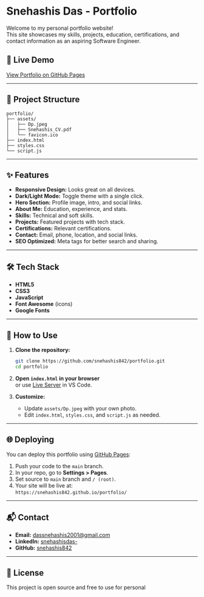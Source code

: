 # Snehashis Das - Portfolio

Welcome to my personal portfolio website!  
This site showcases my skills, projects, education, certifications, and contact information as an aspiring Software Engineer.

## 🚀 Live Demo

[View Portfolio on GitHub Pages](https://snehashis842.github.io/portfolio/)

---

## 📂 Project Structure

```
portfolio/
├── assets/
│   ├── Dp.jpeg
│   ├── Snehashis_CV.pdf
│   └── favicon.ico
├── index.html
├── styles.css
└── script.js
```

---

## ✨ Features

- **Responsive Design:** Looks great on all devices.
- **Dark/Light Mode:** Toggle theme with a single click.
- **Hero Section:** Profile image, intro, and social links.
- **About Me:** Education, experience, and stats.
- **Skills:** Technical and soft skills.
- **Projects:** Featured projects with tech stack.
- **Certifications:** Relevant certifications.
- **Contact:** Email, phone, location, and social links.
- **SEO Optimized:** Meta tags for better search and sharing.

---

## 🛠️ Tech Stack

- **HTML5**
- **CSS3**
- **JavaScript**
- **Font Awesome** (icons)
- **Google Fonts**

---

## 📄 How to Use

1. **Clone the repository:**
    ```sh
    git clone https://github.com/snehashis842/portfolio.git
    cd portfolio
    ```

2. **Open `index.html` in your browser**  
   or use [Live Server](https://marketplace.visualstudio.com/items?itemName=ritwickdey.LiveServer) in VS Code.

3. **Customize:**  
   - Update `assets/Dp.jpeg` with your own photo.
   - Edit `index.html`, `styles.css`, and `script.js` as needed.

---

## 🌐 Deploying

You can deploy this portfolio using [GitHub Pages](https://pages.github.com/):

1. Push your code to the `main` branch.
2. In your repo, go to **Settings > Pages**.
3. Set source to `main` branch and `/ (root)`.
4. Your site will be live at:  
   `https://snehashis842.github.io/portfolio/`

---

## 📬 Contact

- **Email:** [dassnehashis2001@gmail.com](https://mail.google.com/mail/?view=cm&to=dassnehashis2001@gmail.com)
- **LinkedIn:** [snehashisdas-](https://www.linkedin.com/in/snehashisdas-/)
- **GitHub:** [snehashis842](https://github.com/snehashis842)

---

## 📝 License

This project is open source and free to use for personal
